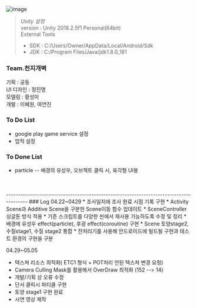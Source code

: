 ![image](https://user-images.githubusercontent.com/48902155/80517771-84070480-89c0-11ea-95fd-350a109764d5.png)

>*Unity 설정*  
>version : Unity 2018.2.5f1 Personal(64bit)  
>External Tools  
> * SDK : C:/Users/Owner/AppData/Local/Android/Sdk  
> * JDK : C:/Program Files/Java/jdk1.8.0_181   

### Team.천지개벽  
기획	: 공동  
UI 디자인	: 정진명  
모델링	: 황성미  
개발	: 이혜원, 여연진  

### To Do List  
- google play game service 설정
- 업적 설정

### To Done List
- particle
-- 배경의 유성우, 오브젝트 클릭 시, 육각형 UI용
  
<br>
<br>
---------------------------------------------------------------------------------------  
### Log  
04.22~0429  
* 조사일지에 조사 완료 시점 기록 구현  
* Activity Scene과 Additive Scene을 구분한 Scene이동 함수 업데이트  
* SceneController 싱글톤 방식 적용  
* 기존 스크립트를 다양한 씬에서 재사용 가능하도록 수정 및 정리  
* 배경에 유성우 effect(particle), 후광 effect(coroutine) 구현  
* Scene 토양stage2, 수질stage1, 수질 stage2 통합  
* 전처리기를 사용해 안드로이드에 빌드될 구현과 테스트 환경의 구현을 구분  


04.29~05.05  
* 텍스쳐 리소스 최적화( ETC1 형식 + POT처리 안된 텍스쳐 변경 요청)  
* Camera Culling Mask를 활용해서 OverDraw 최적화 (152 --> 14)  
* 개발/기획 상 오류 수정  
* 단서 클릭시 파티클 구현  
* 토양 stage1 구현 완료  
* 시연 영상 제작  
